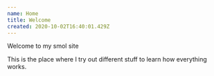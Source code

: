 ```yaml
---
name: Home
title: Welcome
created: 2020-10-02T16:40:01.429Z
---
```

Welcome to my smol site



This is the place where I try out different stuff to learn how everything works.